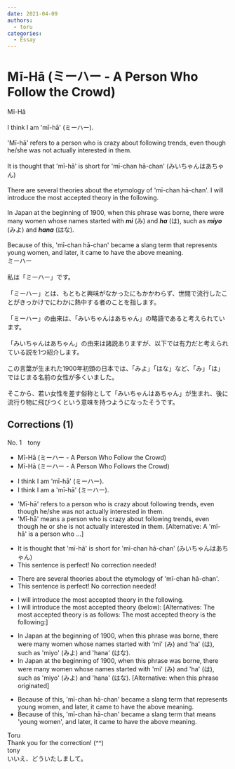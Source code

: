```yaml
---
date: 2021-04-09
authors:
  - toru
categories:
  - Essay
---
```


<h1 id="subject_show">Mī-Hā (ミーハー - A Person Who Follow the Crowd)</h1>
<div class="date" hidden>Apr 9, 2021 19:27</div>
<div id="post"><div id="body_show_ori">
Mī-Hā<br/><br/>I think I am 'mī-hā' (ミーハー).<br/><br/>'Mī-hā' refers to a person who is crazy about following trends, even though he/she was not actually interested in them.<br/><br/>It is thought that 'mī-hā' is short for 'mī-chan hā-chan' (みいちゃんはあちゃん)<br/><br/>There are several theories about the etymology of 'mī-chan hā-chan'. I will introduce the most accepted theory in the following.<br/><br/>In Japan at the beginning of 1900, when this phrase was borne, there were many women whose names started with <strong><em>mi</em></strong> (み) and <strong><em>ha</em></strong> (は), such as <strong><em>miyo</em></strong> (みよ) and <strong><em>hana</em></strong> (はな).<br/><br/>Because of this, 'mī-chan hā-chan' became a slang term that represents young women, and later, it came to have the above meaning.
</div></div>

<!-- more -->

<div id="post_ja"><div id="body_show_mo">
ミーハー<br/><br/>私は「ミーハー」です。<br/><br/>「ミーハー」とは、もともと興味がなかったにもかかわらず、世間で流行したことがきっかけでにわかに熱中する者のことを指します。<br/><br/>「ミーハー」の由来は、「みいちゃんはあちゃん」の略語であると考えられています。<br/><br/>「みいちゃんはあちゃん」の由来は諸説ありますが、以下では有力だと考えられている説を1つ紹介します。<br/><br/>この言葉が生まれた1900年初頭の日本では、「みよ」「はな」など、「み」「は」ではじまる名前の女性が多くいました。<br/><br/>そこから、若い女性を差す俗称として「みいちゃんはあちゃん」が生まれ、後に流行り物に飛びつくという意味を持つようになったそうです。
</div></div>

## Corrections (1)
<div id="block"><div class="first_name"> No. 1　<span class="just_name">tony</span></div><div id="block2">
<ul class="correction_field">
<li class="incorrect">Mī-Hā (ミーハー - A Person Who Follow the Crowd)</li>
<li class="corrected correct">
Mī-Hā (ミーハー - A Person Who Follow<span class="f_red">s</span> the Crowd)
</li>
</ul>
<ul class="correction_field">
<li class="incorrect">I think I am 'mī-hā' (ミーハー).</li>
<li class="corrected correct">
I think I am <span class="f_red">a</span> 'mī-hā' (ミーハー).
</li>
</ul>
<ul class="correction_field">
<li class="incorrect">'Mī-hā' refers to a person who is crazy about following trends, even though he/she was not actually interested in them.</li>
<li class="corrected correct">
'Mī-hā' <span class="f_red">means</span> a person who is crazy about following trends, even though he <span class="f_red">or</span> she <span class="f_red">is</span> not actually interested in them. [Alternative: A 'mī-hā' <span class="f_red">is</span> a person who ...]
</li>
</ul>
<ul class="correction_field">
<li class="incorrect">It is thought that 'mī-hā' is short for 'mī-chan hā-chan' (みいちゃんはあちゃん)</li>
<li class="corrected perfect">This sentence is perfect! No correction needed!</li>
</ul>
<ul class="correction_field">
<li class="incorrect">There are several theories about the etymology of 'mī-chan hā-chan'.</li>
<li class="corrected perfect">This sentence is perfect! No correction needed!</li>
</ul>
<ul class="correction_field">
<li class="incorrect">I will introduce the most accepted theory in the following.</li>
<li class="corrected correct">
I will introduce the most accepted theory (below): [Alternatives: The most accepted theory is as follows: The most accepted theory is the following:]
</li>
</ul>
<ul class="correction_field">
<li class="incorrect">In Japan at the beginning of 1900, when this phrase was borne, there were many women whose names started with 'mi' (み) and 'ha' (は), such as 'miyo' (みよ) and 'hana' (はな).</li>
<li class="corrected correct">
In Japan at the beginning of 1900, when this phrase was born<span class="sline"><span class="f_red">e</span></span>, there were many women whose names started with 'mi' (み) and 'ha' (は), such as 'miyo' (みよ) and 'hana' (はな). [Alternative: when this phrase originated]
</li>
</ul>
<ul class="correction_field">
<li class="incorrect">Because of this, 'mī-chan hā-chan' became a slang term that represents young women, and later, it came to have the above meaning.</li>
<li class="corrected correct">
Because of this, 'mī-chan hā-chan' became a slang term that <span class="f_red">means</span> 'young women', and later, it came to have the above meaning.
</li>
</ul>
</div><div class="name"><span class="just_name">Toru</span><br>
Thank you for the correction! (^^)
</div>
<div class="name"><span class="just_name">tony</span><br>
いいえ、どういたしまして。
</div>
</div>
